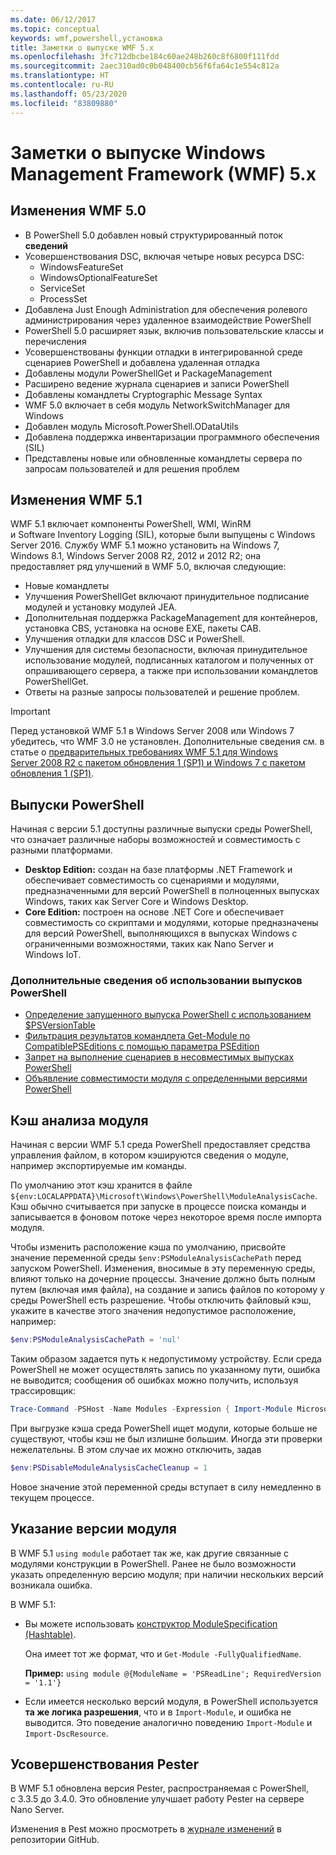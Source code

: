 ```yaml
---
ms.date: 06/12/2017
ms.topic: conceptual
keywords: wmf,powershell,установка
title: Заметки о выпуске WMF 5.x
ms.openlocfilehash: 3fc712dbcbe184c60ae248b260c8f6800f111fdd
ms.sourcegitcommit: 2aec310ad0c0b048400cb56f6fa64c1e554c812a
ms.translationtype: HT
ms.contentlocale: ru-RU
ms.lasthandoff: 05/23/2020
ms.locfileid: "83809880"
---
```

# <a name="windows-management-framework-wmf-5x-release-notes"></a>Заметки о выпуске Windows Management Framework (WMF) 5.x

## <a name="wmf-50-changes"></a>Изменения WMF 5.0

- В PowerShell 5.0 добавлен новый структурированный поток **сведений**
- Усовершенствования DSC, включая четыре новых ресурса DSC:
  - WindowsFeatureSet
  - WindowsOptionalFeatureSet
  - ServiceSet
  - ProcessSet
- Добавлена Just Enough Administration для обеспечения ролевого администрирования через удаленное взаимодействие PowerShell
- PowerShell 5.0 расширяет язык, включив пользовательские классы и перечисления
- Усовершенствованы функции отладки в интегрированной среде сценариев PowerShell и добавлена удаленная отладка
- Добавлены модули PowerShellGet и PackageManagement
- Расширено ведение журнала сценариев и записи PowerShell
- Добавлены командлеты Cryptographic Message Syntax
- WMF 5.0 включает в себя модуль NetworkSwitchManager для Windows
- Добавлен модуль Microsoft.PowerShell.ODataUtils
- Добавлена поддержка инвентаризации программного обеспечения (SIL)
- Представлены новые или обновленные командлеты сервера по запросам пользователей и для решения проблем

## <a name="wmf-51-changes"></a>Изменения WMF 5.1

WMF 5.1 включает компоненты PowerShell, WMI, WinRM и Software Inventory Logging (SIL), которые были выпущены с Windows Server 2016. Службу WMF 5.1 можно установить на Windows 7, Windows 8.1, Windows Server 2008 R2, 2012 и 2012 R2; она предоставляет ряд улучшений в WMF 5.0, включая следующие:

- Новые командлеты
- Улучшения PowerShellGet включают принудительное подписание модулей и установку модулей JEA.
- Дополнительная поддержка PackageManagement для контейнеров, установка CBS, установка на основе EXE, пакеты CAB.
- Улучшения отладки для классов DSC и PowerShell.
- Улучшения для системы безопасности, включая принудительное использование модулей, подписанных каталогом и полученных от опрашивающего сервера, а также при использовании командлетов PowerShellGet.
- Ответы на разные запросы пользователей и решение проблем.

> [!IMPORTANT]
> Перед установкой WMF 5.1 в Windows Server 2008 или Windows 7 убедитесь, что WMF 3.0 не установлен. Дополнительные сведения см. в статье о [предварительных требованиях WMF 5.1 для Windows Server 2008 R2 с пакетом обновления 1 (SP1) и Windows 7 с пакетом обновления 1 (SP1)](../setup/install-configure.md#wmf-51-prerequisites-for-windows-server-2008-r2-sp1-and-windows-7-sp1).

## <a name="powershell-editions"></a>Выпуски PowerShell

Начиная с версии 5.1 доступны различные выпуски среды PowerShell, что означает различные наборы возможностей и совместимость с разными платформами.

- **Desktop Edition:** создан на базе платформы .NET Framework и обеспечивает совместимость со сценариями и модулями, предназначенными для версий PowerShell в полноценных выпусках Windows, таких как Server Core и Windows Desktop.
- **Core Edition:** построен на основе .NET Core и обеспечивает совместимость со скриптами и модулями, которые предназначены для версий PowerShell, выполняющихся в выпусках Windows с ограниченными возможностями, таких как Nano Server и Windows IoT.

### <a name="learn-more-about-using-powershell-editions"></a>Дополнительные сведения об использовании выпусков PowerShell

- [Определение запущенного выпуска PowerShell с использованием $PSVersionTable](/powershell/module/microsoft.powershell.core/about/about_automatic_variables)
- [Фильтрация результатов командлета Get-Module по CompatiblePSEditions с помощью параметра PSEdition](/powershell/module/microsoft.powershell.core/get-module)
- [Запрет на выполнение сценариев в несовместимых выпусках PowerShell](/powershell/scripting/gallery/concepts/script-psedition-support)
- [Объявление совместимости модуля с определенными версиями PowerShell](/powershell/scripting/gallery/concepts/module-psedition-support)

## <a name="module-analysis-cache"></a>Кэш анализа модуля

Начиная с версии WMF 5.1 среда PowerShell предоставляет средства управления файлом, в котором кэшируются сведения о модуле, например экспортируемые им команды.

По умолчанию этот кэш хранится в файле `${env:LOCALAPPDATA}\Microsoft\Windows\PowerShell\ModuleAnalysisCache`. Кэш обычно считывается при запуске в процессе поиска команды и записывается в фоновом потоке через некоторое время после импорта модуля.

Чтобы изменить расположение кэша по умолчанию, присвойте значение переменной среды `$env:PSModuleAnalysisCachePath` перед запуском PowerShell. Изменения, вносимые в эту переменную среды, влияют только на дочерние процессы. Значение должно быть полным путем (включая имя файла), на создание и запись файлов по которому у среды PowerShell есть разрешение. Чтобы отключить файловый кэш, укажите в качестве этого значения недопустимое расположение, например:

```powershell
$env:PSModuleAnalysisCachePath = 'nul'
```

Таким образом задается путь к недопустимому устройству. Если среда PowerShell не может осуществлять запись по указанному пути, ошибка не выводится; сообщения об ошибках можно получить, используя трассировщик:

```powershell
Trace-Command -PSHost -Name Modules -Expression { Import-Module Microsoft.PowerShell.Management -Force }
```

При выгрузке кэша среда PowerShell ищет модули, которые больше не существуют, чтобы кэш не был излишне большим. Иногда эти проверки нежелательны. В этом случае их можно отключить, задав

```powershell
$env:PSDisableModuleAnalysisCacheCleanup = 1
```

Новое значение этой переменной среды вступает в силу немедленно в текущем процессе.

## <a name="specifying-module-version"></a>Указание версии модуля

В WMF 5.1 `using module` работает так же, как другие связанные с модулями конструкции в PowerShell.
Ранее не было возможности указать определенную версию модуля; при наличии нескольких версий возникала ошибка.

В WMF 5.1:

- Вы можете использовать [конструктор ModuleSpecification (Hashtable)](/dotnet/api/microsoft.powershell.commands.modulespecification.-ctor?view=powershellsdk-1.1.0#Microsoft_PowerShell_Commands_ModuleSpecification__ctor_System_Collections_Hashtable_).

  Она имеет тот же формат, что и `Get-Module -FullyQualifiedName`.

  **Пример:** `using module @{ModuleName = 'PSReadLine'; RequiredVersion = '1.1'}`

- Если имеется несколько версий модуля, в PowerShell используется **та же логика разрешения**, что и в `Import-Module`, и ошибка не выводится. Это поведение аналогично поведению `Import-Module` и `Import-DscResource`.

## <a name="improvements-to-pester"></a>Усовершенствования Pester

В WMF 5.1 обновлена версия Pester, распространяемая с PowerShell, с 3.3.5 до 3.4.0.
Это обновление улучшает работу Pester на сервере Nano Server.

Изменения в Pest можно просмотреть в [журнале изменений](https://github.com/pester/Pester/blob/master/CHANGELOG.md) в репозитории GitHub.
